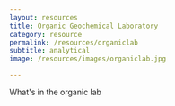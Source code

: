 ```yaml
---
layout: resources
title: Organic Geochemical Laboratory
category: resource
permalink: /resources/organiclab
subtitle: analytical
image: /resources/images/organiclab.jpg

---
```


What's in the organic lab

